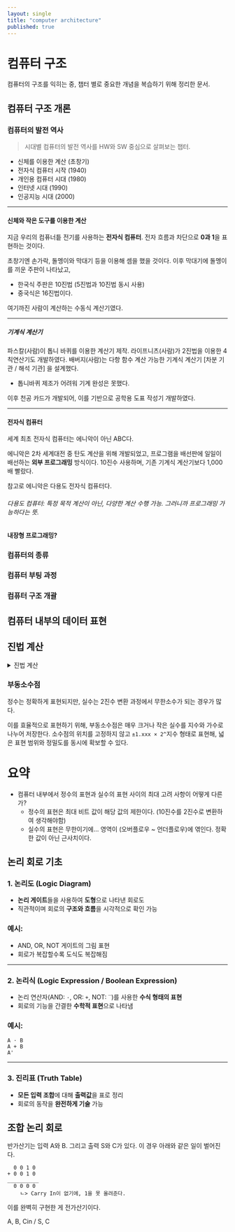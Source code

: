 ```yaml
---
layout: single
title: "computer architecture"
published: true
---
```


# 컴퓨터 구조

컴퓨터의 구조를 익히는 중, 챕터 별로 중요한 개념을 복습하기 위해 정리한 문서.

## 컴퓨터 구조 개론
### 컴퓨터의 발전 역사

> 시대별 컴퓨터의 발전 역사를 HW와 SW 중심으로 살펴보는 챕터.
* 신체를 이용한 계산  (초창기)
* 전자식 컴퓨터 시작  (1940)
* 개인용 컴퓨터 시대  (1980)
* 인터넷 시대         (1990)
* 인공지능 시대       (2000)

---

#### 신체와 작은 도구를 이용한 계산

지금 우리의 컴퓨너틑 전기를 사용하는 **전자식 컴퓨터**.
전자 흐름과 차단으로 **0과 1**을 표현하는 것이다.

초창기엔 손가락, 돌멩이와 막대기 등을 이용해 셈을 했을 것이다.
이후 막대기에 돌멩이를 끼운 주판이 나타났고,
* 한국식 주판은 10진법 (5진법과 10진법 동시 사용)
* 중국식은 16진법이다.

여기까진 사람이 계산하는 수동식 계산기였다.

---

##### 기계식 계산기

파스칼(사람)이 톱니 바퀴를 이용한 계산기 제작.
라이프니츠(사람)가 2진법을 이용한 4칙연산기도 개발하였다.
배버지(사람)는 다항 함수 계산 가능한 기계식 계산기 [차분 기관 / 해석 기관] 을 설계했다.
* 톱니바퀴 제조가 어려워 기계 완성은 못했다.

이후 천공 카드가 개발되어, 이를 기반으로 공학용 도표 작성기 개발하였다.

---

#### 전자식 컴퓨터

세계 최초 전자식 컴퓨터는 에니악이 아닌 ABC다.

에니악은 2차 세계대전 중 탄도 계산을 위해 개발되었고, 프로그램을 배선판에 일일이 배선하는 **외부 프로그래밍** 방식이다.
10진수 사용하며, 기존 기계식 계산기보다 1,000배 빨랐다.

참고로 에니악은 다용도 전자식 컴퓨터다.
###### 다용도 컴퓨터: 특정 목적 계산이 아닌, 다양한 계산 수행 가능. 그러니까 프로그래밍 가능하다는 뜻.

#### 내장형 프로그래밍?

### 컴퓨터의 종류
### 컴퓨터 부팅 과정
### 컴퓨터 구조 개괄

## 컴퓨터 내부의 데이터 표현
<!--
### 숫자 표현을 위한 진법(numeral system)의 원리 이해
### 컴퓨터 내부에서 사용하는 2진법과 8, 10, 16진법
### 각 진법 간의 변환 방법
### 정수와 실수의 표현 방법.
### 문자의 표현 방법
-->

## 진법 계산

<details>
<summary>진법 계산</summary>
<div>
<hr />

# 41.2 (10)
________________________________________________________________________

## [2진수 변환]
101001.0011

### [풀이]

### 정수
101001

### 실수
0011 (반복)


________________________________________________________________________

# 1001.1100 (2)
________________________________________________________________________

## [8진수 변환]
11.6

### [풀이]

### 정수
1001
1 001
001 001
11

### 실수
1100
110 0
6




## [16진수 변환]
9.C

### [풀이]

### 정수
1001
9

### 실수
1100
8+4 = C



________________________________________________________________________

# 1011.0110 (2)​
________________________________________________________________________

## [10진수 변환]


### [풀이]
11.375

### 정수
1011

1 -> 2의 3승 => 8 +
0 -> 2의 2승 => 0 + (0이므로 False)
1 -> 2의 1승 => 2 +
1 -> 2의 0승 => 1

==> 11

### 실수
0110

0 * 2의 -1승 = 0
1 * 2의 -2승 = 0.25 (1 / 4)
1 * 2의 -3승 = 0.125 (1 / 8)
0 * 2의 -4승 = 0

==> 0.375




## [8진수 변환]


### [풀이]

### 정수
1011

### 실수
0110





## [16진수 변환]


### [풀이]

### 정수
1011

### 실수
0110



________________________________________________________________________

# 7F(16)
________________________________________________________________________

## [8진수 변환]
177

### [풀이]

### 정수
7F
0111 1111 (2진수)

01 111 111
001 111 111
1 7 7


## [10진수 변환]
177

### [풀이]

### 정수
0111 1111

0 + 64 + 32 + 16 + 8 + 4 + 2 + 1 ==> 127



</div>
</details>






### 부동소수점

정수는 정확하게 표현되지만, 실수는 2진수 변환 과정에서 무한소수가 되는 경우가 많다.

이를 효율적으로 표현하기 위해, 부동소수점은 매우 크거나 작은 실수를 지수와 가수로 나누어 저장한다.
소수점의 위치를 고정하지 않고 ```±1.xxx × 2^```지수 형태로 표현해, 넓은 표현 범위와 정밀도를 동시에 확보할 수 있다.


# 요약

* 컴퓨터 내부에서 정수의 표현과 실수의 표현 사이의 최대 고려 사항이 어떻게 다른가?
  * 정수의 표현은 최대 비트 값이 해당 값의 제한이다. (10진수를 2진수로 변환하여 생각해야함)
  * 실수의 표현은 무한이기에... 영역이 (오버플로우 ~ 언더플로우)에 엮인다. 정확한 값이 아닌 근사치이다.

## 논리 회로 기초

<!--
하위 비트 캐리 아웃이
상위 비트 캐리 인으로 들어가면

N비트 전가산기이다.

가장 하위 LSB는 0이 들어온다. 들어오는 값이 없으니

-->


### 1. 논리도 (Logic Diagram)

- **논리 게이트**들을 사용하여 **도형**으로 나타낸 회로도
- 직관적이며 회로의 **구조와 흐름**을 시각적으로 확인 가능

### 예시:

- AND, OR, NOT 게이트의 그림 표현
- 회로가 복잡할수록 도식도 복잡해짐

---

### 2. 논리식 (Logic Expression / Boolean Expression)

- 논리 연산자(AND: `·`, OR: `+`, NOT: `‾`)를 사용한 **수식 형태의 표현**
- 회로의 기능을 간결한 **수학적 표현**으로 나타냄

### 예시:

```
A · B
A + B
A'

```

---

### 3. 진리표 (Truth Table)

- **모든 입력 조합**에 대해 **출력값**을 표로 정리
- 회로의 동작을 **완전하게 기술** 가능


## 조합 논리 회로

반가산기는 입력 A와 B. 그리고 출력 S와 C가 있다.
이 경우 아래와 같은 일이 벌어진다.
```
  0 0 1 0
+ 0 0 1 0
__________
  0 0 0 0
    ㄴ> Carry In이 없기에, 1을 못 올려준다.
```

이를 완벽히 구현한 게 전가산기이다.

A, B, Cin / S, C
